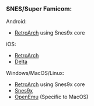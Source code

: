 ### SNES/Super Famicom:

Android:
- [RetroArch](https://www.retroarch.com/?page=platforms) using Snes9x core

iOS:
- [RetroArch](https://apps.apple.com/ca/app/retroarch/id6499539433)
- [Delta](https://apps.apple.com/ca/app/delta-game-emulator/id1048524688)

Windows/MacOS/Linux:
- [RetroArch](https://www.retroarch.com/?page=platforms) using Snes9x core
- [Snes9x](https://github.com/snes9xgit/snes9x/releases)
- [OpenEmu](https://openemu.org) (Specific to MacOS)
